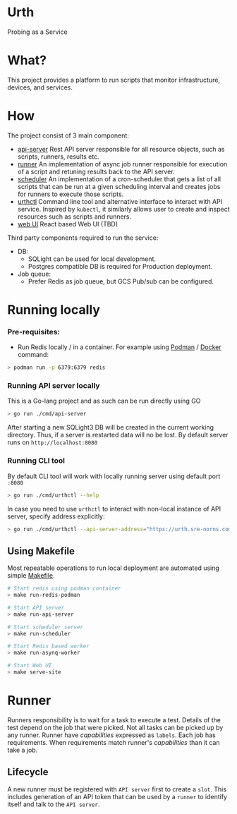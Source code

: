 # Urth
Probing as a Service

# What?
This project provides a platform to run scripts that monitor infrastructure, devices, and services.

# How
The project consist of 3 main component:
- [api-server](./cmd/api-server/README.md) Rest API server responsible for all resource objects, such as scripts, runners, results etc.
- [runner](./cmd/red-runner) An implementation of async job runner responsible for execution of a script and retuning results back to the API server.
- [scheduler](./cmd/red-scheduler) An implementation of a cron-scheduler that gets a list of all scripts that can be run at a given scheduling interval and creates jobs for runners to execute those scripts.
- [urthctl](./cmd/urthctl/README.md) Command line tool and alternative interface to interact with API service. Inspired by `kubectl`, it similarly allows user to create and inspect resources such as scripts and runners.
- [web UI](./website/README.md) React based Web UI (TBD)

Third party components required to run the service:
- DB:
  - SQLight can be used for local development.
  - Postgres compatible DB is required for Production deployment.
- Job queue:
  - Prefer Redis as job queue, but GCS Pub/sub can be configured.

# Running locally
### Pre-requisites:
- Run Redis locally / in a container. For example using [Podman](https://podman.io/) / [Docker](https://www.docker.com) command:
```bash
> podman run -p 6379:6379 redis
```

### Running API server locally
This is a Go-lang project and as such can be run directly using GO
```bash
> go run ./cmd/api-server
```
After starting a new SQLight3 DB will be created in the current working directory. Thus, if a server is restarted data will no be lost.
By default server runs on `http://localhost:8080`


### Running CLI tool 
By default CLI tool will work with locally running server using default port `:8080`
```bash
> go run ./cmd/urthctl --help
```

In case you need to use `urthctl` to interact with non-local instance of API server, specify address explicitly:
```bash
> go run ./cmd/urthctl --api-server-address="https://urth.sre-norns.com" ... 
```

## Using Makefile
Most repeatable operations to run local deployment are automated using simple [Makefile](./Makefile).

```bash
# Start redis using podman container
> make run-redis-podman

# Start API server
> make run-api-server

# Start scheduler server
> make run-scheduler

# Start Redis based worker
> make run-asynq-worker

# Start Web UI
> make serve-site
```


# Runner
Runners responsibility is to wait for a task to execute a test. Details of the test depend on the job that were picked.
Not all tasks can be picked up by any runner. Runner have _capabilities_ expressed as `labels`. Each job has requirements.
When requirements match runner's _capabilities_ than it can take a job.

## Lifecycle
A new runner must be registered with `API server` first to create a `slot`. This includes generation of an API token that can be used by a `runner` to 
identify itself and talk to the `API server`.
